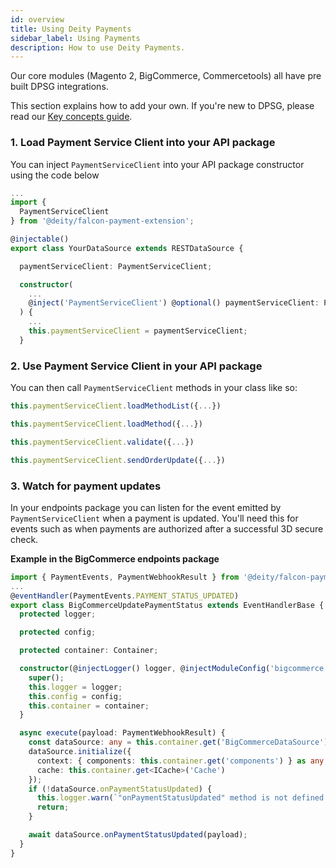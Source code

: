 ```yaml
---
id: overview
title: Using Deity Payments
sidebar_label: Using Payments
description: How to use Deity Payments.
---
```



Our core modules (Magento 2, BigCommerce, Commercetools) all have pre built DPSG integrations. 

This section explains how to add your own. If you're new to DPSG, please read our [Key concepts guide](/docs/payments/key-concepts).



### 1. Load Payment Service Client into your API package

You can inject `PaymentServiceClient` into your API package constructor using the code below

```ts
...
import {
  PaymentServiceClient
} from '@deity/falcon-payment-extension';

@injectable()
export class YourDataSource extends RESTDataSource {

  paymentServiceClient: PaymentServiceClient;

  constructor(
    ...
    @inject('PaymentServiceClient') @optional() paymentServiceClient: PaymentServiceClient
  ) {
    ...
    this.paymentServiceClient = paymentServiceClient;
  }

```

### 2. Use Payment Service Client in your API package

You can then call `PaymentServiceClient` methods in your class like so:

```ts
this.paymentServiceClient.loadMethodList({...})

this.paymentServiceClient.loadMethod({...})

this.paymentServiceClient.validate({...})

this.paymentServiceClient.sendOrderUpdate({...})
```

### 3. Watch for payment updates

In your endpoints package you can listen for the event emitted by `PaymentServiceClient` when a payment is updated. You'll need this for events such as when payments are authorized after a successful 3D secure check.


**Example in the BigCommerce endpoints package**
```ts
import { PaymentEvents, PaymentWebhookResult } from '@deity/falcon-payment-extension';
...
@eventHandler(PaymentEvents.PAYMENT_STATUS_UPDATED)
export class BigCommerceUpdatePaymentStatus extends EventHandlerBase {
  protected logger;

  protected config;

  protected container: Container;

  constructor(@injectLogger() logger, @injectModuleConfig('bigcommerce') config, container: Container) {
    super();
    this.logger = logger;
    this.config = config;
    this.container = container;
  }

  async execute(payload: PaymentWebhookResult) {
    const dataSource: any = this.container.get('BigCommerceDataSource');
    dataSource.initialize({
      context: { components: this.container.get('components') } as any,
      cache: this.container.get<ICache>('Cache')
    });
    if (!dataSource.onPaymentStatusUpdated) {
      this.logger.warn(`"onPaymentStatusUpdated" method is not defined in DataSource`);
      return;
    }

    await dataSource.onPaymentStatusUpdated(payload);
  }
}
```
